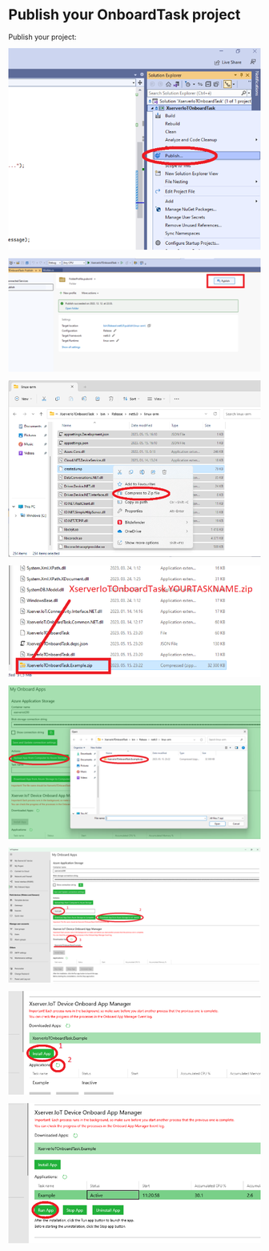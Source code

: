 # Publish your OnboardTask project
Publish your project:

![](images/ProjectPublish1.png)

![](images/ProjectPublish2.png)

![](images/ProjectPublish3.png)

![](images/ProjectPublish4.png)

![](images/ProjectPublish5.png)

![](images/ProjectPublish6.png)

![](images/ProjectPublish7_1.png)

![](images/ProjectPublish8.png)

